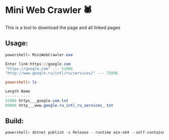 # Mini Web Crawler 🕷 
This is a tool to download the page and all linked pages

## Usage:

```powershell
powershell> MiniWebCrawler.exe

Enter link:https://google.com
"https://google.com" --- 51966
"http://www.google.ru/intl/ru/services/" --- 75846

powershell> ls

Length Name
------ ----
51966 https___google.com.txt
80004 http___www.google.ru_intl_ru_services_.txt
```

## Build:

```powershell
powershell> dotnet publish -c Release --runtime win-x64 --self-contained true /p:PublishSingleFile=true /p:IncludeNativeLibrariesForSelfExtract=true
```


